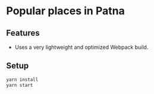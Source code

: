# Popular places in Patna


## Features

* Uses a very lightweight and optimized Webpack build.


## Setup

```sh
yarn install
yarn start
```
